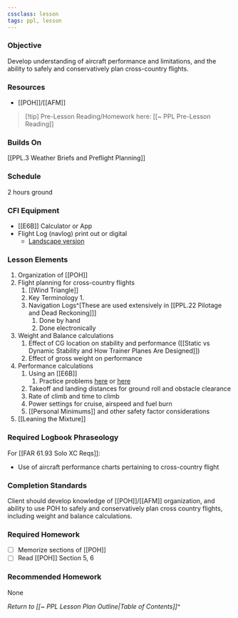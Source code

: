 ```yaml
---
cssclass: lesson
tags: ppl, lesson
---
```

### Objective
Develop understanding of aircraft performance and limitations, and the ability to safely and conservatively plan cross-country flights.

### Resources
- [[POH]]/[[AFM]]

> [!tip] Pre-Lesson Reading/Homework here: [[~ PPL Pre-Lesson Reading]]

### Builds On
[[PPL.3 Weather Briefs and Preflight Planning]]

### Schedule
2 hours ground

### CFI Equipment
- [[E6B]] Calculator or App
- Flight Log (navlog) print out or digital
	- [Landscape version](https://www.reddit.com/r/flying/comments/za5mbd/comment/iykckje/?utm_source=share&utm_medium=web2x&context=3)

### Lesson Elements
1. Organization of [[POH]]
2. Flight planning for cross-country flights
	1. [[Wind Triangle]]
	2. Key Terminology
		1. 
	3. Navigation Logs^[These are used extensively in [[PPL.22 Pilotage and Dead Reckoning]]]
		1. Done by hand
		2. Done electronically
4. Weight and Balance calculations
	1. Effect of CG location on stability and performance ([[Static vs Dynamic Stability and How Trainer Planes Are Designed]])
	2. Effect of gross weight on performance
5. Performance calculations
	1. Using an [[E6B]]
		1. Practice problems [here](https://e6b.org) or [here](https://flightapprentice.com/resources/exercises/e6b_workbook.pdf)
	2. Takeoff and landing distances for ground roll and obstacle clearance
	3. Rate of climb and time to climb
	4. Power settings for cruise, airspeed and fuel burn
	5. [[Personal Minimums]] and other safety factor considerations 
6. [[Leaning the Mixture]]

### Required Logbook Phraseology
For [[FAR 61.93 Solo XC Reqs]]:
- Use of aircraft performance charts pertaining to cross-country flight

### Completion Standards
Client should develop knowledge of [[POH]]/[[AFM]] organization, and ability to use POH to safely and conservatively plan cross country flights, including weight and balance calculations.

### Required Homework
- [ ] Memorize sections of [[POH]]
- [ ] Read [[POH]] Section 5, 6

### Recommended Homework
None

*Return to [[~ PPL Lesson Plan Outline|Table of Contents]]^*